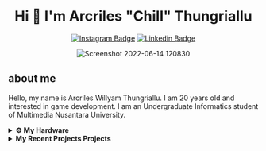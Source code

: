 <h1  align="center">Hi
👋 I'm Arcriles "Chill" Thungriallu</h1>

<div align="center">

[![Instagram Badge](https://img.shields.io/badge/-Instagram-e4405f?style=flat-square&logo=Instagram&logoColor=white)](https://instagram.com/chill_arcriles/) [![Linkedin Badge](https://img.shields.io/badge/-LinkedIn-0e76a8?style=flat-square&logo=Linkedin&logoColor=white)](https://linkedin.com/in/arcriles/) 

</div>

<div align="center">
	
![Screenshot 2022-06-14 120830](https://user-images.githubusercontent.com/30470009/182111691-5c495c67-58cc-4c91-a16c-f63903a56cca.png)

</div>


## about me
Hello, my name is Arcriles Willyam Thungriallu. I am 20 years old and interested in game development. I am an Undergraduate Informatics student of Multimedia Nusantara University.


<details>	
  <br />
  <summary><b>⚙️ My Hardware</b></summary>
  	<ul>
  	    <li><b>OS:</b> Windows 10</li>
	    <li><b>Laptop: </b> Asus TUF A15 Ryzen 5 4800H</li>
  	    <li><b>Browser: </b> Microsoft Edge</li>
	    <li><b>Code Editor:</b> Visual Studio Code</li>
	</ul>	
</details>

<details>
  <summary><b>My Recent Projects Projects</b></summary>

  <br />
  <table>
    <thead align="center">
      <tr border: none;>
        <td><b>💻 Projects</b></td>
      </tr>
    </thead>
    <tbody>
      <tr>
	     <td><a href="https://github.com/arcriles/TugasAkhirAI"><b> Face Detection</b></a></td>
      </tr>
      <tr>
	     <td><a href="https://github.com/arcriles/JoPhoto"><b>JoPhoto</b></a></td>
      </tr>
      <tr>
	     <td><a href="http://bookinghotel.epizy.com/?i=1"><b>BOOK A HOTEL</b></a></td>
      </tr>
      <tr>
	     <td><a href="https://pemwebrental.000webhostapp.com/"><b>GAME RENTALS</b></a></td>
      </tr>
       <tr>
	     <td><a href="https://umn.itch.io/stranded"><b>Stranded</b></a></td>
      </tr>
       <tr>
	     <td><a href="https://arcriles.itch.io/idle-slayer"><b>Idle Slayer </b></a></td>
      </tr>
      
   </tbody>
  </table>
  <br />
</details>
 
